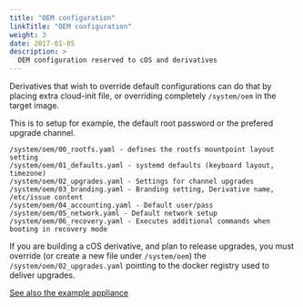 ```yaml
---
title: "OEM configuration"
linkTitle: "OEM configuration"
weight: 3
date: 2017-01-05
description: >
  OEM configuration reserved to cOS and derivatives
---
```


Derivatives that wish to override default configurations can do that by placing extra cloud-init file, or overriding completely `/system/oem` in the target image.

This is to setup for example, the default root password or the prefered upgrade channel. 

```
/system/oem/00_rootfs.yaml - defines the rootfs mountpoint layout setting
/system/oem/01_defaults.yaml - systemd defaults (keyboard layout, timezone)
/system/oem/02_upgrades.yaml - Settings for channel upgrades
/system/oem/03_branding.yaml - Branding setting, Derivative name, /etc/issue content
/system/oem/04_accounting.yaml - Default user/pass
/system/oem/05_network.yaml - Default network setup
/system/oem/06_recovery.yaml - Executes additional commands when booting in recovery mode
```

If you are building a cOS derivative, and plan to release upgrades, you must override (or create a new file under `/system/oem`) the `/system/oem/02_upgrades.yaml` pointing to the docker registry used to deliver upgrades.

[See also the example appliance](https://github.com/rancher-sandbox/epinio-appliance-demo-sample#images)
